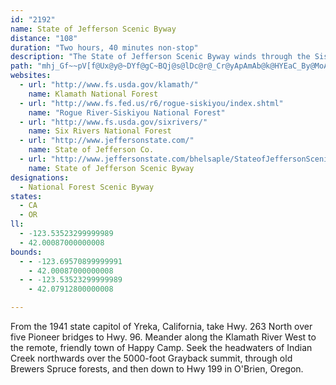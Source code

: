 ```yaml
---
id: "2192"
name: State of Jefferson Scenic Byway
distance: "108"
duration: "Two hours, 40 minutes non-stop"
description: "The State of Jefferson Scenic Byway winds through the Siskiyou Mountains of northern California and southern Oregon.  "
path: "mhj_Gf~~pV[f@Ux@y@~DYf@gC~BQj@s@lDc@r@_Cr@yApAmAb@k@HYEaC_By@MoALULi@p@KZM~ALjBf@`DBlAOvA[nGDjJ]rBAx@DhBE~@Op@m@rA}EJoDk@aAF_Dx@mGhAaFfAgJlFo@Ao@Q]YyAcBoBiFc@y@sGyCm@kASyA{@}ByA{@sB?iAN]ZkAlEm@j@cAReABsEw@sCqAaHaB_@Ji@l@sClIe@v@o@F{ACk@JsExBgDf@YIY_@Ks@EmDIk@yAaDqC}EOMa@KkEvCUd@K|@CdFMf@{BvBwAt@oCBoBr@mAAyAw@iCYqC~@_CxAsA~AuAl@aFGk\\eAyBe@aGsBe@?i@Pc@f@[fAO~A@p@f@fAxBtAxBhAlCl@~@^|@tAz@pDxBdClArCb@`@bEXTVH`@Eb@WRsFQu@Wy@s@cAeBsAuAmBkAwNmDs@Ao@Rs@pAsA|H{AzEC|@NbEEbAw@xCE~@HzAT~AA~@Y~A_@j@sAr@cD_@w@N_F~BiBj@}@S}EsCo@Ku@@wCx@wC~AO\\_@`BHjATl@lA|ATl@OrFRn@dAlBNdAKp@w@xAuAzAKp@MxBUt@UTcARyB?gARkA^iAt@}CxJIzFi@lBgC|BkC~AyAhC]\\cATuCPg@\\aAtAg@Ra@G}AeAwD{C_Ck@m@F_@\\QtAJp@Rd@z@XpC^h@r@f@xCr@`HXfA\\Vh@Et@_@bBuA~@qAr@_Bd@k@r@OjJrAd@Oj@a@\\e@Xu@XWNMn@EjI`Dd@ERMT_@bAyDxAuDTsARwCN{@h@q@~@D~@`@bDvFrAfBn@d@t@DpH_FfAsAxAkHx@y@t@GrA\\dBErALNJ\\n@G~@yBxDu@rKUx@O^qBjA{@`AqCdFu@nB_@~A}@fLQ~@_@rAgBxB_@zA}@fHr@xDAx@Sl@c@j@_AXmJdAy@n@a@n@[`AOpAXnEIvBO~@eAfDMtAA|AZbE?hAo@bEi@|Ay@fAeJlJy@lAeAzDi@lAyCpD_@jAOtAI~BHrBIfB_@pBgSxv@_BdH{Oj~@_@xC?pANt@^~@tDrHbAlC~@~Cl@lAXZ|CjClE~Bj@rA|@tKNrESxHHfC^xBpF|PXfPNxDt@fDXxEE`DS~Dk@|DsAdEwFhNc@vAmAhGoItv@gEza@_A~FcBxEcBfDsBdDkOzP}CtGw@fCe@dCc@rDmDzs@oBbOUhAi@dAkLlPiAdC{GpSaMeJ"
websites:
  - url: "http://www.fs.usda.gov/klamath/"
    name: Klamath National Forest
  - url: "http://www.fs.fed.us/r6/rogue-siskiyou/index.shtml"
    name: "Rogue River-Siskiyou National Forest"
  - url: "http://www.fs.usda.gov/sixrivers/"
    name: Six Rivers National Forest
  - url: "http://www.jeffersonstate.com/"
    name: State of Jefferson Co.
  - url: "http://www.jeffersonstate.com/bhelsaple/StateofJeffersonScenicBy.html"
    name: State of Jefferson Scenic Byway
designations:
  - National Forest Scenic Byway
states:
  - CA
  - OR
ll:
  - -123.53523299999989
  - 42.00087000000008
bounds:
  - - -123.69570899999991
    - 42.00087000000008
  - - -123.53523299999989
    - 42.07912800000008

---
```


From the 1941 state capitol of Yreka, California, take Hwy. 263 North over five Pioneer bridges to Hwy. 96. Meander along the Klamath River West to the remote, friendly town of Happy Camp. Seek the headwaters of Indian Creek northwards over the 5000-foot Grayback summit, through old Brewers Spruce forests, and then down to Hwy 199 in O'Brien, Oregon.
